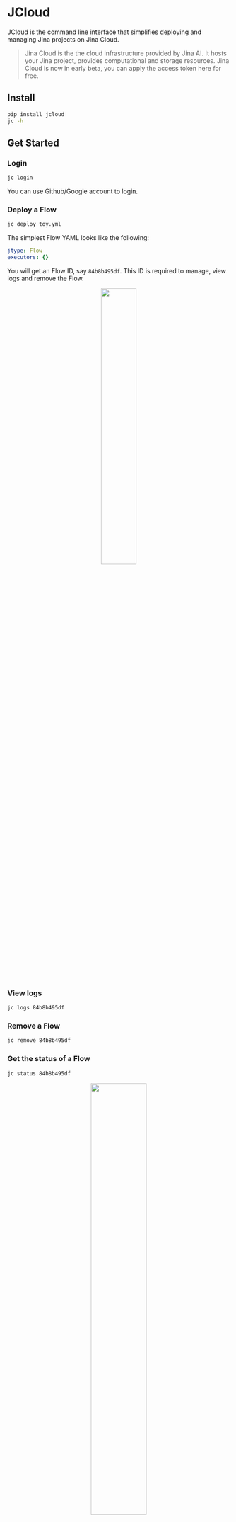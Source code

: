 # JCloud


JCloud is the command line interface that simplifies deploying and managing Jina projects on Jina Cloud.

> Jina Cloud is the the cloud infrastructure provided by Jina AI. It hosts your Jina project, provides computational and storage resources. Jina Cloud is now in early beta, you can apply the access token here for free.


## Install

```bash
pip install jcloud
jc -h
```

## Get Started

### Login

```bash
jc login
```

You can use Github/Google account to login.

### Deploy a Flow

```bash
jc deploy toy.yml
```

The simplest Flow YAML looks like the following:

```yaml
jtype: Flow
executors: {}
```

You will get an Flow ID, say `84b8b495df`. This ID is required to manage, view logs and remove the Flow.

<p align="center">
<a href="https://jcloud.jina.ai"><img src="https://github.com/jina-ai/jcloud/blob/main/.github/README-img/deploy.svg?raw=true" width="40%"></a>
</p>



### View logs

```bash
jc logs 84b8b495df
```

### Remove a Flow

```bash
jc remove 84b8b495df
```

### Get the status of a Flow

```bash
jc status 84b8b495df
```

<p align="center">
<a href="https://jcloud.jina.ai"><img src="https://github.com/jina-ai/jcloud/blob/main/.github/README-img/status.svg?raw=true" width="50%"></a>
</p>


### List all Flows on the cloud

```bash
jc list
```


